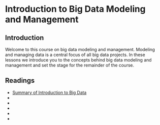 # Introduction to Big Data Modeling and Management
## Introduction
Welcome to this course on big data modeling and management. Modeling and managing data is a central focus of all big data projects. In these lessons we introduce you to the concepts behind big data modeling and management and set the stage for the remainder of the course.

## Readings
* [Summary of Introduction to Big Data](./files/Summary_of_Introduction_to_Big_Data.pdf)
* []()
* []()
* []()
* []()
* []()
